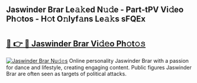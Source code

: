 ## Jaswinder Brar Le𝚊𝚔ed N𝚞𝚍e - Part-tPV Vi𝚍eo Ph𝚘tos - H𝚘t O𝚗lyf𝚊ns Le𝚊𝚔s sFQEx

# <h2><a href="http://hf3bz7o.feru.top/?c=Jaswinder+Brar">🔗 👉 🔴 Jaswinder Brar Vi𝚍𝚎o Ph𝚘t𝚘𝚜</a></h2>

[![Jaswinder Brar Nu𝚍𝚎s](https://i.imgur.com/0TWrTi3.gif)](http://hf3bz7o.feru.top/?c=Jaswinder+Brar)
Online personality Jaswinder Brar with a passion for dance and lifestyle, creating engaging content. Public figures Jaswinder Brar are often seen as targets of political attacks. 
